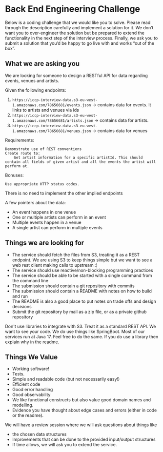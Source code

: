 # Back End Engineering Challenge

Below is a coding challenge that we would like you to solve.
Please read through the description carefully and implement a solution for it.
We don’t want you to over-engineer the solution but be prepared to extend the functionality in the next step of the interview process.
Finally, we ask you to submit a solution that you’d be happy to go live with and works “out of the box”.

## What we are asking you

We are looking for someone to design a RESTful API for data regarding events, venues and artists.

Given the following endpoints:

1. `https://iccp-interview-data.s3-eu-west-1.amazonaws.com/78656681/events.json` -> contains data for events. It links to artists and venues via ids
2. `https://iccp-interview-data.s3-eu-west-1.amazonaws.com/78656681/artists.json` -> contains data for artists.
3. `https://iccp-interview-data.s3-eu-west-1.amazonaws.com/78656681/venues.json` -> contains data for venues

Requirements:

    Demonstrate use of REST conventions
    Create route to:
        Get artist information for a specific artistId. This should contain all fields of given artist and all the events the artist will perform at.

Bonuses:

    Use appropriate HTTP status codes.

There is no need to implement the other implied endpoints

A few pointers about the data:

* An event happens in one venue
* One or multiple artists can perform in an event
* Multiple events happen in a venue
* A single artist can perform in multiple events

## Things we are looking for
* The service should fetch the files from S3, treating it as a REST endpoint. We are using S3 to keep things simple but we want to see a web rest client making calls to upstream :)
* The service should use reactive/non-blocking programming practices
* The service should be able to be started with a single command from the command line
* The submission should contain a git repository with commits
* The submission should contain a README with notes on how to build and run
* The README is also a good place to put notes on trade offs and design decisions
* Submit the git repository by mail as a zip file, or as a private github repository

Don't use libraries to integrate with S3. Treat it as a standard REST API. We want to see your code.
We do use things like SpringBoot. Most of our services run at Java 17. Feel free to do the same. If you do use a library then explain why in the readme.

## Things We Value
* Working software!
* Tests.
* Simple and readable code (but not necessarily easy!)
* Efficient code
* Good error handling
* Good observability
* We like functional constructs but also value good domain names and modelling.
* Evidence you have thought about edge cases and errors (either in code or the readme).

We will have a review session where we will ask questions about things like
* the chosen data structures
* Improvements that can be done to the provided input/output structures
* If time allows, we will ask you to extend the service.